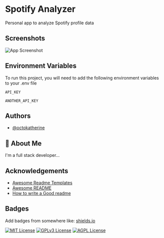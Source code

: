 # Spotify Analyzer

Personal app to analyze Spotify profile data


## Screenshots

![App Screenshot](https://via.placeholder.com/468x300?text=App+Screenshot+Here)


## Environment Variables

To run this project, you will need to add the following environment variables to your .env file

`API_KEY`

`ANOTHER_API_KEY`


## Authors

- [@octokatherine](https://www.github.com/octokatherine)


## 🚀 About Me
I'm a full stack developer...


## Acknowledgements

 - [Awesome Readme Templates](https://awesomeopensource.com/project/elangosundar/awesome-README-templates)
 - [Awesome README](https://github.com/matiassingers/awesome-readme)
 - [How to write a Good readme](https://bulldogjob.com/news/449-how-to-write-a-good-readme-for-your-github-project)


## Badges

Add badges from somewhere like: [shields.io](https://shields.io/)

[![MIT License](https://img.shields.io/badge/License-MIT-green.svg)](https://choosealicense.com/licenses/mit/)
[![GPLv3 License](https://img.shields.io/badge/License-GPL%20v3-yellow.svg)](https://opensource.org/licenses/)
[![AGPL License](https://img.shields.io/badge/license-AGPL-blue.svg)](http://www.gnu.org/licenses/agpl-3.0)

